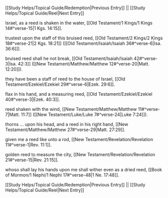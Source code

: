 [[Study Helps/Topical Guide/Redemption|Previous Entry]]  ||  [[Study Helps/Topical Guide/Reel|Next Entry]]

 Israel, as a reed is shaken in the water, [[Old Testament/1 Kings/1 Kings 14#^verse-15|1 Kgs. 14:15]].

 trustest upon the staff of this bruised reed, [[Old Testament/2 Kings/2 Kings 18#^verse-21|2 Kgs. 18:21]] ([[Old Testament/Isaiah/Isaiah 36#^verse-6|Isa. 36:6]]).

 bruised reed shall he not break, [[Old Testament/Isaiah/Isaiah 42#^verse-3|Isa. 42:3]] ([[New Testament/Matthew/Matthew 12#^verse-20|Matt. 12:20]]).

 they have been a staff of reed to the house of Israel, [[Old Testament/Ezekiel/Ezekiel 29#^verse-6|Ezek. 29:6]].

 flax in his hand, and a measuring reed, [[Old Testament/Ezekiel/Ezekiel 40#^verse-3|Ezek. 40:3]].

 reed shaken with the wind, [[New Testament/Matthew/Matthew 11#^verse-7|Matt. 11:7]] ([[New Testament/Luke/Luke 7#^verse-24|Luke 7:24]]).

 thorns ... upon his head, and a reed in his right hand, [[New Testament/Matthew/Matthew 27#^verse-29|Matt. 27:29]].

 given me a reed like unto a rod, [[New Testament/Revelation/Revelation 11#^verse-1|Rev. 11:1]].

 golden reed to measure the city, [[New Testament/Revelation/Revelation 21#^verse-15|Rev. 21:15]].

 whoso shall lay his hands upon me shall wither even as a dried reed, [[Book of Mormon/1 Nephi/1 Nephi 17#^verse-48|1 Ne. 17:48]].

[[Study Helps/Topical Guide/Redemption|Previous Entry]]  ||  [[Study Helps/Topical Guide/Reel|Next Entry]]